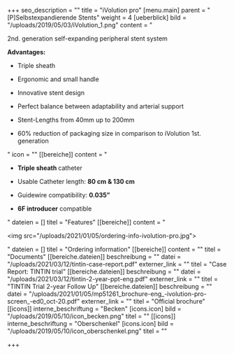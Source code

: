 +++
seo_description = ""
title = "iVolution pro"
[menu.main]
parent = "[P]Selbstexpandierende Stents"
weight = 4
[ueberblick]
bild = "/uploads/2019/05/03/iVolution_1.png"
content = "<p>2nd. generation self-expanding peripheral stent system</p><p></p><p><strong>Advantages:</strong></p><ul><li><p>Triple sheath</p></li><li><p>Ergonomic and small handle</p></li><li><p>Innovative stent design</p></li><li><p>Perfect balance between adaptability and arterial support</p></li><li><p>Stent-Lengths from 40mm up to 200mm</p></li><li><p>60% reduction of packaging size in comparison to iVolution 1st. generation</p></li></ul>"
icon = ""
[[bereiche]]
content = "<ul><li><p><strong>Triple sheath </strong>catheter</p></li><li><p>Usable Catheter length: <strong>80 cm &amp; 130 cm</strong></p></li><li><p>Guidewire compatibility: <strong>0.035”</strong></p></li><li><p><strong>6F introducer</strong> compatible</p></li></ul>"
dateien = []
titel = "Features"
[[bereiche]]
content = "<p><img src=\"/uploads/2021/01/05/ordering-info-ivolution-pro.jpg\"></p>"
dateien = []
titel = "Ordering information"
[[bereiche]]
content = ""
titel = "Documents"
[[bereiche.dateien]]
beschreibung = ""
datei = "/uploads/2021/03/12/tintin-case-report.pdf"
externer_link = ""
titel = "Case Report: TINTIN trial"
[[bereiche.dateien]]
beschreibung = ""
datei = "/uploads/2021/03/12/tintin-2-year-ppt-eng.pdf"
externer_link = ""
titel = "TINTIN Trial 2-year Follow Up"
[[bereiche.dateien]]
beschreibung = ""
datei = "/uploads/2021/01/05/mp51261_brochure-eng_-ivolution-pro-screen_-ed0_oct-20.pdf"
externer_link = ""
titel = "Official brochure"
[[icons]]
interne_beschriftung = "Becken"
[icons.icon]
bild = "/uploads/2019/05/10/icon_becken.png"
titel = ""
[[icons]]
interne_beschriftung = "Oberschenkel"
[icons.icon]
bild = "/uploads/2019/05/10/icon_oberschenkel.png"
titel = ""

+++
